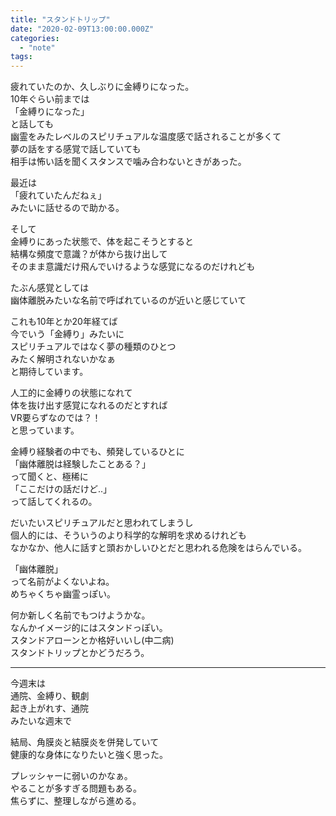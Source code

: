 ```yaml
---
title: "スタンドトリップ"
date: "2020-02-09T13:00:00.000Z"
categories: 
  - "note"
tags: 
---
```


疲れていたのか、久しぶりに金縛りになった。  
10年ぐらい前までは  
「金縛りになった」  
と話しても  
幽霊をみたレベルのスピリチュアルな温度感で話されることが多くて  
夢の話をする感覚で話していても  
相手は怖い話を聞くスタンスで噛み合わないときがあった。

最近は  
「疲れていたんだねぇ」  
みたいに話せるので助かる。

そして  
金縛りにあった状態で、体を起こそうとすると  
結構な頻度で意識？が体から抜け出して  
そのまま意識だけ飛んでいけるような感覚になるのだけれども

たぶん感覚としては  
幽体離脱みたいな名前で呼ばれているのが近いと感じていて

これも10年とか20年経てば  
今でいう「金縛り」みたいに  
スピリチュアルではなく夢の種類のひとつ  
みたく解明されないかなぁ  
と期待しています。

人工的に金縛りの状態になれて  
体を抜け出す感覚になれるのだとすれば  
VR要らずなのでは？！  
と思っています。

金縛り経験者の中でも、頻発しているひとに  
「幽体離脱は経験したことある？」  
って聞くと、極稀に  
「ここだけの話だけど..」  
って話してくれるの。

だいたいスピリチュアルだと思われてしまうし  
個人的には、そういうのより科学的な解明を求めるけれども  
なかなか、他人に話すと頭おかしいひとだと思われる危険をはらんでいる。

「幽体離脱」  
って名前がよくないよね。  
めちゃくちゃ幽霊っぽい。

何か新しく名前でもつけようかな。  
なんかイメージ的にはスタンドっぽい。  
スタンドアローンとか格好いいし(中二病)  
スタンドトリップとかどうだろう。

* * *

今週末は  
通院、金縛り、観劇  
起き上がれす、通院  
みたいな週末で

結局、角膜炎と結膜炎を併発していて  
健康的な身体になりたいと強く思った。

プレッシャーに弱いのかなぁ。  
やることが多すぎる問題もある。  
焦らずに、整理しながら進める。
